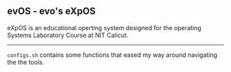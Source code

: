 ## evOS - evo's eXpOS

eXpOS is an educational operting system designed for the operating Systems Laboratory Course at NIT Calicut.

---

`configs.sh` contains some functions that eased my way around navigating the the tools.

